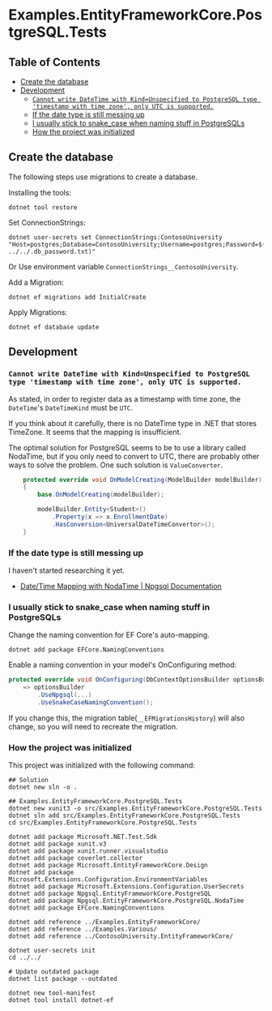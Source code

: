 # Examples.EntityFrameworkCore.PostgreSQL.Tests

## Table of Contents <!-- omit in toc -->

- [Create the database](#create-the-database)
- [Development](#development)
  - [`Cannot write DateTime with Kind=Unspecified to PostgreSQL type 'timestamp with time zone', only UTC is supported.`](#cannot-write-datetime-with-kindunspecified-to-postgresql-type-timestamp-with-time-zone-only-utc-is-supported)
  - [If the date type is still messing up](#if-the-date-type-is-still-messing-up)
  - [I usually stick to snake\_case when naming stuff in PostgreSQLs](#i-usually-stick-to-snake_case-when-naming-stuff-in-postgresqls)
  - [How the project was initialized](#how-the-project-was-initialized)

## Create the database

The following steps use migrations to create a database.

Installing the tools:

```shell
dotnet tool restore
```

Set ConnectionStrings:

```shell
dotnet user-secrets set ConnectionStrings:ContosoUniversity "Host=postgres;Database=ContosoUniversity;Username=postgres;Password=$(cat ../../.db_password.txt)"
```

Or Use environment variable `ConnectionStrings__ContosoUniversity`.

Add a Migration:

```shell
dotnet ef migrations add InitialCreate
```

Apply Migrations:

```shell
dotnet ef database update
```

## Development

### `Cannot write DateTime with Kind=Unspecified to PostgreSQL type 'timestamp with time zone', only UTC is supported.`

As stated, in order to register data as a timestamp with time zone, the `DateTime`'s `DateTimeKind` must be `UTC`.

If you think about it carefully, there is no DateTime type in .NET that stores TimeZone. It seems that the mapping is insufficient.

The optimal solution for PostgreSQL seems to be to use a library called NodaTime, but if you only need to convert to UTC, there are probably other ways to solve the problem. One such solution is `ValueConverter`.

```cs
    protected override void OnModelCreating(ModelBuilder modelBuilder)
    {
        base.OnModelCreating(modelBuilder);

        modelBuilder.Entity<Student>()
            .Property(x => x.EnrollmentDate)
            .HasConversion<UniversalDateTimeConvertor>();
    }
```

### If the date type is still messing up

I haven't started researching it yet.

- [Date/Time Mapping with NodaTime | Npgsql Documentation](https://www.npgsql.org/efcore/mapping/nodatime.html?tabs=ef9-with-connection-string)

### I usually stick to snake_case when naming stuff in PostgreSQLs

Change the naming convention for EF Core's auto-mapping.

```shell
dotnet add package EFCore.NamingConventions
```

Enable a naming convention in your model's OnConfiguring method:

```cs
protected override void OnConfiguring(DbContextOptionsBuilder optionsBuilder)
    => optionsBuilder
        .UseNpgsql(...)
        .UseSnakeCaseNamingConvention();
```

If you change this, the migration table(`__EFMigrationsHistory`) will also change, so you will need to recreate the migration.

### How the project was initialized

This project was initialized with the following command:

```shell
## Solution
dotnet new sln -o .

## Examples.EntityFrameworkCore.PostgreSQL.Tests
dotnet new xunit3 -o src/Examples.EntityFrameworkCore.PostgreSQL.Tests
dotnet sln add src/Examples.EntityFrameworkCore.PostgreSQL.Tests
cd src/Examples.EntityFrameworkCore.PostgreSQL.Tests

dotnet add package Microsoft.NET.Test.Sdk
dotnet add package xunit.v3
dotnet add package xunit.runner.visualstudio
dotnet add package coverlet.collector
dotnet add package Microsoft.EntityFrameworkCore.Design
dotnet add package Microsoft.Extensions.Configuration.EnvironmentVariables
dotnet add package Microsoft.Extensions.Configuration.UserSecrets
dotnet add package Npgsql.EntityFrameworkCore.PostgreSQL
dotnet add package Npgsql.EntityFrameworkCore.PostgreSQL.NodaTime
dotnet add package EFCore.NamingConventions

dotnet add reference ../Examples.EntityFrameworkCore/
dotnet add reference ../Examples.Various/
dotnet add reference ../ContosoUniversity.EntityFrameworkCore/

dotnet user-secrets init
cd ../../

# Update outdated package
dotnet list package --outdated

dotnet new tool-manifest
dotnet tool install dotnet-ef
```
